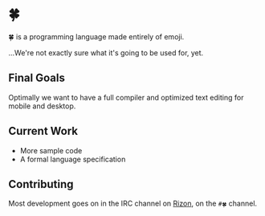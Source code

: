 # 🍀

🍀 is a programming language made entirely of emoji.

...We're not exactly sure what it's going to be used for, yet.

## Final Goals
Optimally we want to have a full compiler and optimized text editing for mobile and desktop.

## Current Work
* More sample code
* A formal language specification

## Contributing

Most development goes on in the IRC channel on [Rizon](http://rizon.net), on the ```#🍀``` channel.
